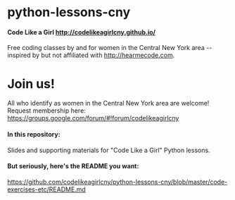 # python-lessons-cny
#### Code Like a Girl http://codelikeagirlcny.github.io/
Free coding classes by and for women in the Central New York area -- inspired by but not affiliated with http://hearmecode.com.

# Join us!
All who identify as women in the Central New York area are welcome!  Request membership here:
https://groups.google.com/forum/#!forum/codelikeagirlcny

#### In this repository:
Slides and supporting materials for "Code Like a Girl" Python lessons.

#### But seriously, here's the README you want:
https://github.com/codelikeagirlcny/python-lessons-cny/blob/master/code-exercises-etc/README.md
